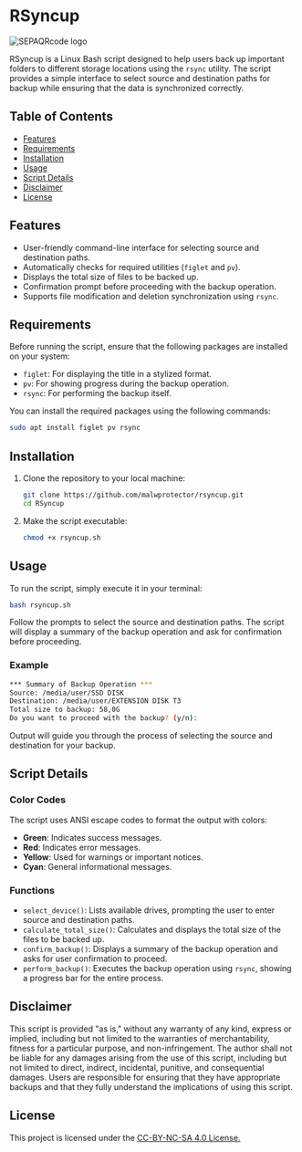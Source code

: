 # RSyncup
![SEPAQRcode logo](https://main.st4lwolf.org/media/rsyncup.png)

RSyncup is a Linux Bash script designed to help users back up important folders to different storage locations using the `rsync` utility. The script provides a simple interface to select source and destination paths for backup while ensuring that the data is synchronized correctly.

## Table of Contents

- [Features](#features)
- [Requirements](#requirements)
- [Installation](#installation)
- [Usage](#usage)
- [Script Details](#script-details)
- [Disclaimer](#Disclaimer)
- [License](#license)

## Features

- User-friendly command-line interface for selecting source and destination paths.
- Automatically checks for required utilities (`figlet` and `pv`).
- Displays the total size of files to be backed up.
- Confirmation prompt before proceeding with the backup operation.
- Supports file modification and deletion synchronization using `rsync`.

## Requirements

Before running the script, ensure that the following packages are installed on your system:

- `figlet`: For displaying the title in a stylized format.
- `pv`: For showing progress during the backup operation.
- `rsync`: For performing the backup itself.

You can install the required packages using the following commands:

```bash
sudo apt install figlet pv rsync
```

## Installation

1. Clone the repository to your local machine:

   ```bash
   git clone https://github.com/malwprotector/rsyncup.git
   cd RSyncup
   ```

2. Make the script executable:

   ```bash
   chmod +x rsyncup.sh
   ```

## Usage

To run the script, simply execute it in your terminal:

```bash
bash rsyncup.sh
```

Follow the prompts to select the source and destination paths. The script will display a summary of the backup operation and ask for confirmation before proceeding.

### Example

```bash
*** Summary of Backup Operation ***
Source: /media/user/SSD DISK
Destination: /media/user/EXTENSION DISK T3
Total size to backup: 58,0G
Do you want to proceed with the backup? (y/n): 

```

Output will guide you through the process of selecting the source and destination for your backup.

## Script Details

### Color Codes

The script uses ANSI escape codes to format the output with colors:
- **Green**: Indicates success messages.
- **Red**: Indicates error messages.
- **Yellow**: Used for warnings or important notices.
- **Cyan**: General informational messages.

### Functions

- `select_device()`: Lists available drives, prompting the user to enter source and destination paths.
- `calculate_total_size()`: Calculates and displays the total size of the files to be backed up.
- `confirm_backup()`: Displays a summary of the backup operation and asks for user confirmation to proceed.
- `perform_backup()`: Executes the backup operation using `rsync`, showing a progress bar for the entire process.

## Disclaimer

This script is provided "as is," without any warranty of any kind, express or implied, including but not limited to the warranties of merchantability, fitness for a particular purpose, and non-infringement. The author shall not be liable for any damages arising from the use of this script, including but not limited to direct, indirect, incidental, punitive, and consequential damages. Users are responsible for ensuring that they have appropriate backups and that they fully understand the implications of using this script.

## License

This project is licensed under the  [CC-BY-NC-SA 4.0 License.](https://creativecommons.org/licenses/by-nc-sa/4.0/deed.en)
